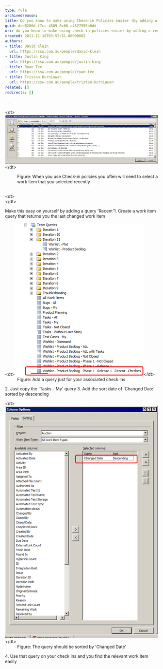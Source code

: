 ```yaml
---
type: rule
archivedreason: 
title: Do you know to make using Check-in Policies easier (by adding a 'Recent' Query)?
guid: dcd8280d-f7cc-4609-8c66-c4527955b0dd
uri: do-you-know-to-make-using-check-in-policies-easier-by-adding-a-recent-query
created: 2011-11-18T03:52:51.0000000Z
authors:
- title: David Klein
  url: https://ssw.com.au/people/david-klein
- title: Justin King
  url: https://ssw.com.au/people/justin-king
- title: Ryan Tee
  url: https://ssw.com.au/people/ryan-tee
- title: Tristan Kurniawan
  url: https://ssw.com.au/people/tristan-kurniawan
related: []
redirects: []

---
```


&lt;dt&gt;
![](SelectARecentWorkItem.jpg)&lt;/dt&gt;<dd>Figure: When you use Check-in policies you often will need to select a work item that you selected recently</dd><dd><br></dd>
<!--endintro-->
<dl>&lt;dt&gt;<br>&lt;/dt&gt;</dl>
Make this easy on yourself by adding a query 'Recent'1. Create a work item query that returns you the last changed work item <dl>&lt;dt&gt;<img alt="Add a query" src="AddQuery.jpg">&lt;/dt&gt;
<dd>Figure: Add a query just for your associated check ins </dd></dl>
2. Just copy the 'Tasks - My' query
3. Add the sort date of 'Changed Date' sorted by descending <dl>&lt;dt&gt;<img alt="Sorted the query by 'Changed Date' " src="SortedByChangedDate.jpg">&lt;/dt&gt;
<dd>Figure: The query should be sorted by 'Changed Date' </dd></dl>
4. Use that query on your check ins and you find the relevant work item easily
